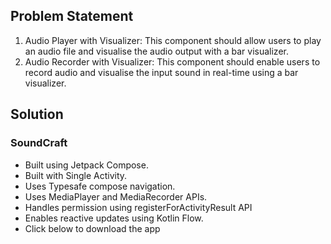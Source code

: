 ## Problem Statement

1. Audio Player with Visualizer: This component should allow users to play an audio file and visualise the
   audio output with a bar visualizer.
2. Audio Recorder with Visualizer: This component should enable users to record audio and visualise the input
   sound in real-time using a bar visualizer.

## Solution
### SoundCraft
- Built using Jetpack Compose.
- Built with Single Activity.
- Uses Typesafe compose navigation.
- Uses MediaPlayer and MediaRecorder APIs.
- Handles permission using registerForActivityResult API
- Enables reactive updates using Kotlin Flow.
- Click below to download the app